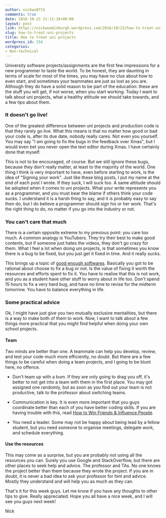 ```yaml
---
author: nickwu0715
comments: true
date: 2016-10-23 21:11:18+00:00
layout: post
link: https://nickwuedinburgh.wordpress.com/2016/10/23/how-to-treat-uni-projects/
slug: how-to-treat-uni-projects
title: How to treat uni projects
wordpress_id: 154
categories:
- Non-technical
---
```


University software projects/assignments are the first few impressions for a new programmer to taste the world. To be honest, they are daunting in terms of scale for most of the times, you may have no clue about how to even start, and sometimes your teammates are just as lost as you are. Although they do have a solid reason to be part of the education: these are the stuff you will get, if not worse, when you start working. Today I want to talk about uni projects, what a healthy attitude we should take towards, and a few tips about them.



### It doesn't go live!



One of the greatest difference between uni projects and production code is that they rarely go live. What this means is that no matter how good or bad your code is, after its due date, nobody really cares. Not even you yourself. You may say "I am going to fix the bugs in the feedback over Xmas", but I would even bet you never open the text editor during Xmas. I have certainly done that myself.

This is not to be encouraged, of course. But we still ignore these bugs, because they don't really matter, at least to the majority of the world. One thing I think is very important to have, even before starting to work, is the idea of "Signing your work". Just like these blog posts, I put my name at the end of each post I wrote. If they suck, I will suck too. A same attitude should be adopted when it comes to uni projects. What your write represents you as a programmer, and you must bear the blame if others think your code sucks. I understand it is a harsh thing to say, and it is probably easy to say then do, but I do believe a programmer should sign his or her work. That's the right thing to do, no matter if you go into the industry or not.



### You can't care that much



There is a certain opposite extreme to my previous point: you care too much. A common analogy is YouTubers. They try their best to make good contents, but if someone just hates the videos, they don't go crazy for them. What I feel a lot when doing uni projects, is that sometimes you know there is a bug to be fixed, but you just get it fixed in time. And it really sucks.

This brings up a topic of [good enough softwares](http://www.softwareresults.us/2010/04/good-enough-software-agile-definition.html). Basically you got to be rational about choose to fix a bug or not. Is the value of fixing it worth the resources and efforts spent to fix it. You have to realise that this is not work, and you as a student have other stuff to worry about in life too. Don't spend 15 hours to fix a very hard bug, and have no time to revise for the midterm tomorrow. You have to balance everything in life.



### Some practical advice



Ok, I might have just give you two mutually exclusive mentalities, but there is a way to make both of them to work. Now, I want to talk about a few things more practical that you might find helpful when doing your own school projects.



#### Team



Two minds are better than one. A teammate can help you develop, review, and test your code much more efficiently, no doubt. But there are a few things to be careful when doing a team projects, and I going to be blunt here, no offence.





  * Don't team up with a bum. If they are only going to drag you off, it's better to not get into a team with them in the first place. You may got assigned one randomly, but as soon as you find out your team is not productive, talk to the professor about switching teams.


  * Communication is key. It is even more important that you guys coordinate better than each of you have better coding skills. If you are having trouble with this, read [How to Win Friends & Influence People](https://www.amazon.com/How-Win-Friends-Influence-People/dp/0671027034/ref=sr_1_1?ie=UTF8&qid=1477256427&sr=8-1&keywords=how+to+win+friends+and+influence+people).


  * You need a leader. Some may not be happy about being lead by a fellow student, but you need someone to organise meetings, delegate work, and schedule everything.





#### Use the resources



This may come as a surprise, but you are probably not using all the resources you can. Surely you use Google and StackOverflow, but there are other places to seek help and advice. The professor and TAs. No one knows the project better than them because they wrote the project. If you are in doubt, it is never a bad idea to ask your professor for hint and advice. Mostly they understand and will help you as much as they can.

That's it for this week guys. Let me know if you have any thoughts to other tips to give. Really appreciated. Hope you all have a nice week, and I will see you guys next week!

Nick
